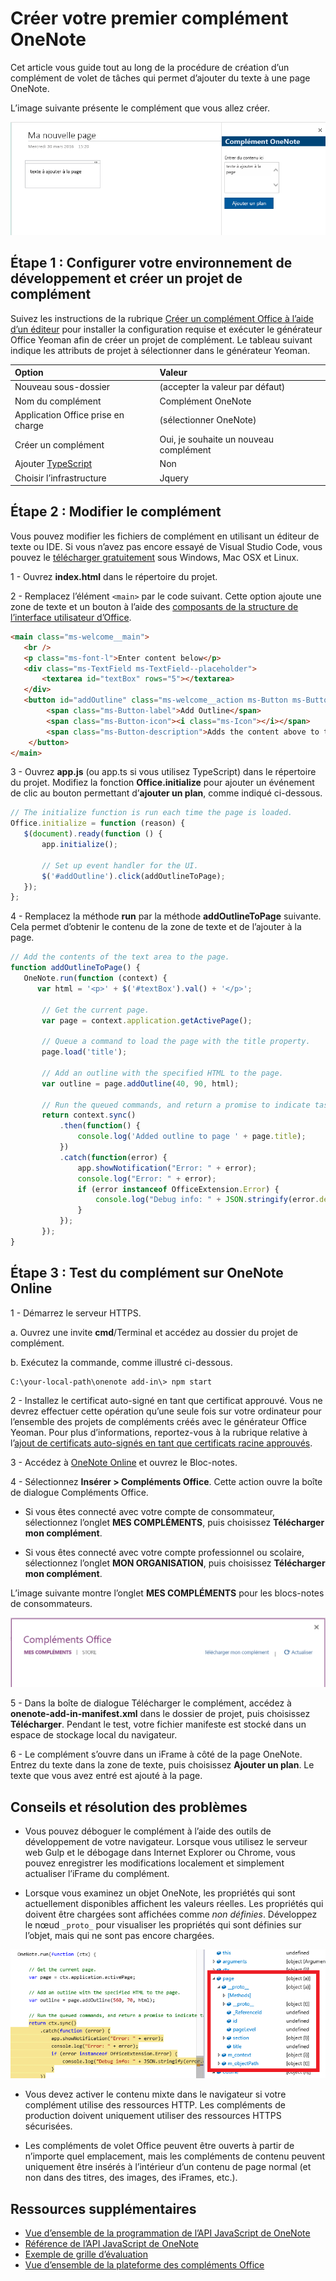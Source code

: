 # Créer votre premier complément OneNote
<a id="build-your-first-onenote-add-in" class="xliff"></a>

Cet article vous guide tout au long de la procédure de création d’un complément de volet de tâches qui permet d’ajouter du texte à une page OneNote.

L’image suivante présente le complément que vous allez créer.

   ![Complément OneNote généré à partir de cette procédure pas à pas](../images/onenote-first-add-in.png)

<a name="setup"></a>
## Étape 1 : Configurer votre environnement de développement et créer un projet de complément
<a id="step-1-set-up-your-dev-environment-and-create-an-add-in-project" class="xliff"></a>
Suivez les instructions de la rubrique [Créer un complément Office à l’aide d’un éditeur](../get-started/create-an-office-add-in-using-any-editor.md) pour installer la configuration requise et exécuter le générateur Office Yeoman afin de créer un projet de complément. Le tableau suivant indique les attributs de projet à sélectionner dans le générateur Yeoman.

| Option | Valeur |
|:------|:------|
| Nouveau sous-dossier | (accepter la valeur par défaut) |
| Nom du complément | Complément OneNote |
| Application Office prise en charge | (sélectionner OneNote) |
| Créer un complément | Oui, je souhaite un nouveau complément |
| Ajouter [TypeScript](https://www.typescriptlang.org/) | Non |
| Choisir l’infrastructure | Jquery |

<a name="develop"></a>
## Étape 2 : Modifier le complément
<a id="step-2-modify-the-add-in" class="xliff"></a>
Vous pouvez modifier les fichiers de complément en utilisant un éditeur de texte ou IDE. Si vous n’avez pas encore essayé de Visual Studio Code, vous pouvez le [télécharger gratuitement](https://code.visualstudio.com/) sous Windows, Mac OSX et Linux.

1 - Ouvrez **index.html** dans le répertoire du projet. 

2 - Remplacez l’élément `<main>` par le code suivant. Cette option ajoute une zone de texte et un bouton à l’aide des [composants de la structure de l’interface utilisateur d’Office](http://dev.office.com/fabric/components).

```html
<main class="ms-welcome__main">
   <br />
   <p class="ms-font-l">Enter content below</p>
   <div class="ms-TextField ms-TextField--placeholder">
       <textarea id="textBox" rows="5"></textarea>
   </div>
   <button id="addOutline" class="ms-welcome__action ms-Button ms-Button--hero ms-u-slideUpIn20">
        <span class="ms-Button-label">Add Outline</span>
        <span class="ms-Button-icon"><i class="ms-Icon"></i></span>
        <span class="ms-Button-description">Adds the content above to the current page.</span>
    </button>
</main>
```

3 - Ouvrez **app.js** (ou app.ts si vous utilisez TypeScript) dans le répertoire du projet. Modifiez la fonction **Office.initialize** pour ajouter un événement de clic au bouton permettant d’**ajouter un plan**, comme indiqué ci-dessous.

```js
// The initialize function is run each time the page is loaded.
Office.initialize = function (reason) {
   $(document).ready(function () {
       app.initialize();
       
       // Set up event handler for the UI.
       $('#addOutline').click(addOutlineToPage);
   });
};
```
 
4 - Remplacez la méthode **run** par la méthode **addOutlineToPage** suivante. Cela permet d’obtenir le contenu de la zone de texte et de l’ajouter à la page.

```js
// Add the contents of the text area to the page.
function addOutlineToPage() {        
   OneNote.run(function (context) {
      var html = '<p>' + $('#textBox').val() + '</p>';
      
       // Get the current page.
       var page = context.application.getActivePage();
       
       // Queue a command to load the page with the title property.             
       page.load('title'); 
       
       // Add an outline with the specified HTML to the page.
       var outline = page.addOutline(40, 90, html);
       
       // Run the queued commands, and return a promise to indicate task completion.
       return context.sync()
           .then(function() {
               console.log('Added outline to page ' + page.title);
           })
           .catch(function(error) {
               app.showNotification("Error: " + error); 
               console.log("Error: " + error); 
               if (error instanceof OfficeExtension.Error) { 
                   console.log("Debug info: " + JSON.stringify(error.debugInfo)); 
               } 
           }); 
       });
}
```

<a name="test"></a>
## Étape 3 : Test du complément sur OneNote Online
<a id="step-3-test-the-add-in-on-onenote-online" class="xliff"></a>
1 - Démarrez le serveur HTTPS.  

  a. Ouvrez une invite **cmd**/Terminal et accédez au dossier du projet de complément. 
  
  b. Exécutez la commande, comme illustré ci-dessous.

  ```
  C:\your-local-path\onenote add-in\> npm start
  ```

2 - Installez le certificat auto-signé en tant que certificat approuvé. Vous ne devrez effectuer cette opération qu’une seule fois sur votre ordinateur pour l’ensemble des projets de compléments créés avec le générateur Office Yeoman. Pour plus d’informations, reportez-vous à la rubrique relative à l’[ajout de certificats auto-signés en tant que certificats racine approuvés](https://github.com/OfficeDev/generator-office/blob/master/src/docs/ssl.md).

3 - Accédez à [OneNote Online](https://www.onenote.com/notebooks) et ouvrez le Bloc-notes.

4 - Sélectionnez **Insérer > Compléments Office**. Cette action ouvre la boîte de dialogue Compléments Office.

  - Si vous êtes connecté avec votre compte de consommateur, sélectionnez l’onglet **MES COMPLÉMENTS**, puis choisissez **Télécharger mon complément**.
  
  - Si vous êtes connecté avec votre compte professionnel ou scolaire, sélectionnez l’onglet **MON ORGANISATION**, puis choisissez **Télécharger mon complément**. 
  
  L’image suivante montre l’onglet **MES COMPLÉMENTS** pour les blocs-notes de consommateurs.

  ![Boîte de dialogue Compléments Office affichant l’onglet MES COMPLÉMENTS](../images/onenote-office-add-ins-dialog.png)

5 - Dans la boîte de dialogue Télécharger le complément, accédez à **onenote-add-in-manifest.xml** dans le dossier de projet, puis choisissez **Télécharger**. Pendant le test, votre fichier manifeste est stocké dans un espace de stockage local du navigateur.

6 - Le complément s’ouvre dans un iFrame à côté de la page OneNote. Entrez du texte dans la zone de texte, puis choisissez **Ajouter un plan**. Le texte que vous avez entré est ajouté à la page. 

## Conseils et résolution des problèmes
<a id="troubleshooting-and-tips" class="xliff"></a>
- Vous pouvez déboguer le complément à l’aide des outils de développement de votre navigateur. Lorsque vous utilisez le serveur web Gulp et le débogage dans Internet Explorer ou Chrome, vous pouvez enregistrer les modifications localement et simplement actualiser l’iFrame du complément.

- Lorsque vous examinez un objet OneNote, les propriétés qui sont actuellement disponibles affichent les valeurs réelles. Les propriétés qui doivent être chargées sont affichées comme *non définies*. Développez le nœud `_proto_` pour visualiser les propriétés qui sont définies sur l’objet, mais qui ne sont pas encore chargées.

![Objet OneNote déchargé dans le débogueur](../images/onenote-debug.png)

- Vous devez activer le contenu mixte dans le navigateur si votre complément utilise des ressources HTTP. Les compléments de production doivent uniquement utiliser des ressources HTTPS sécurisées.

- Les compléments de volet Office peuvent être ouverts à partir de n’importe quel emplacement, mais les compléments de contenu peuvent uniquement être insérés à l’intérieur d’un contenu de page normal (et non dans des titres, des images, des iFrames, etc.). 

## Ressources supplémentaires
<a id="additional-resources" class="xliff"></a>

- [Vue d’ensemble de la programmation de l’API JavaScript de OneNote](onenote-add-ins-programming-overview.md)
- [Référence de l’API JavaScript de OneNote](../../reference/onenote/onenote-add-ins-javascript-reference.md)
- [Exemple de grille d’évaluation](https://github.com/OfficeDev/OneNote-Add-in-Rubric-Grader)
- [Vue d’ensemble de la plateforme des compléments Office](https://dev.office.com/docs/add-ins/overview/office-add-ins)
